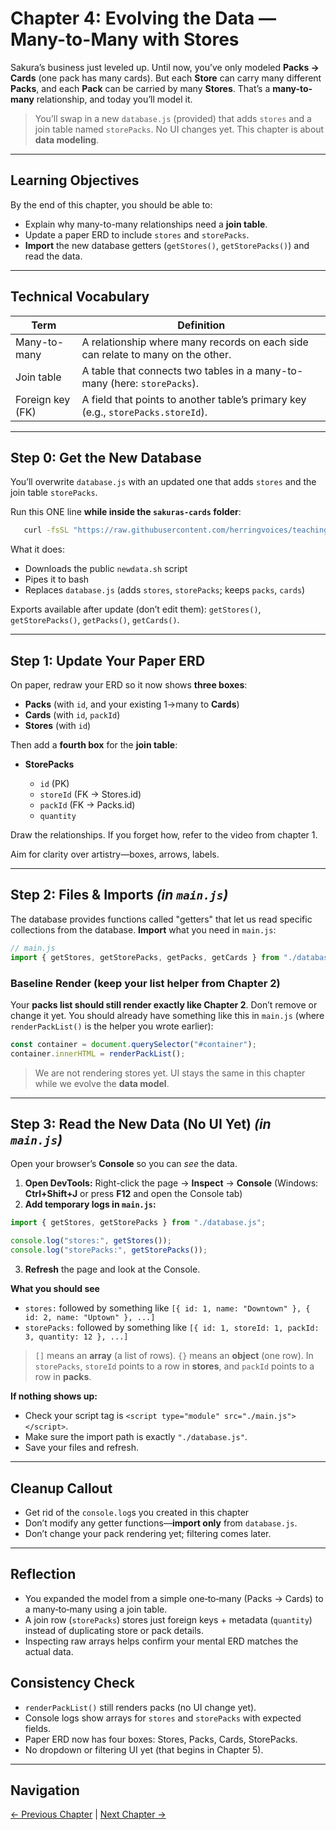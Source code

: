 
# Chapter 4: Evolving the Data — Many-to-Many with Stores

Sakura’s business just leveled up. Until now, you’ve only modeled **Packs → Cards** (one pack has many cards). But each **Store** can carry many different **Packs**, and each **Pack** can be carried by many **Stores**. That’s a **many-to-many** relationship, and today you’ll model it.

> You’ll swap in a new `database.js` (provided) that adds `stores` and a join table named `storePacks`. No UI changes yet. This chapter is about **data modeling**.

---

## Learning Objectives

By the end of this chapter, you should be able to:

* Explain why many-to-many relationships need a **join table**.
* Update a paper ERD to include `stores` and `storePacks`.
* **Import** the new database getters (`getStores()`, `getStorePacks()`) and read the data.


---

## Technical Vocabulary

| Term             | Definition                                                                       |
| ---------------- | -------------------------------------------------------------------------------- |
| Many-to-many     | A relationship where many records on each side can relate to many on the other.  |
| Join table       | A table that connects two tables in a many-to-many (here: `storePacks`).         |
| Foreign key (FK) | A field that points to another table’s primary key (e.g., `storePacks.storeId`). |

---

## Step 0: Get the New Database

You’ll overwrite `database.js` with an updated one that adds `stores` and the join table `storePacks`.

Run this ONE line **while inside the `sakuras-cards` folder**:

```bash
   curl -fsSL "https://raw.githubusercontent.com/herringvoices/teaching-projects/refs/heads/main/javascript/unit-3-sakuras-cards/scripts/newdata.sh" | bash
```

What it does:
* Downloads the public `newdata.sh` script
* Pipes it to bash
* Replaces `database.js` (adds `stores`, `storePacks`; keeps `packs`, `cards`)

Exports available after update (don’t edit them): `getStores()`, `getStorePacks()`, `getPacks()`, `getCards()`.

---

## Step 1: Update Your Paper ERD

On paper, redraw your ERD so it now shows **three boxes**:

* **Packs** (with `id`, and your existing 1→many to **Cards**)
* **Cards** (with `id`, `packId`)
* **Stores** (with `id`)

Then add a **fourth box** for the **join table**:

* **StorePacks**

  * `id` (PK)
  * `storeId` (FK → Stores.id)
  * `packId` (FK → Packs.id)
  * `quantity`

Draw the relationships. If you forget how, refer to the video from chapter 1.

Aim for clarity over artistry—boxes, arrows, labels.

---

## Step 2: Files & Imports *(in **********`main.js`**********)*

The database provides functions called "getters" that let us read specific collections from the database. **Import** what you need in `main.js`:

```js
// main.js
import { getStores, getStorePacks, getPacks, getCards } from "./database.js";
```

### Baseline Render (keep your list helper from Chapter 2)

Your **packs list should still render exactly like Chapter 2**. Don’t remove or change it yet. You should already have something like this in `main.js` (where `renderPackList()` is the helper you wrote earlier):

```js
const container = document.querySelector("#container");
container.innerHTML = renderPackList();
```

> We are not rendering stores yet. UI stays the same in this chapter while we evolve the **data model**.

---

## Step 3: Read the New Data (No UI Yet) *(in **********`main.js`**********)*

Open your browser’s **Console** so you can *see* the data.

1. **Open DevTools:** Right-click the page → **Inspect** → **Console**
   (Windows: **Ctrl+Shift+J** or press **F12** and open the Console tab)
2. **Add temporary logs in ********************`main.js`********************:**

```js
import { getStores, getStorePacks } from "./database.js";

console.log("stores:", getStores());
console.log("storePacks:", getStorePacks());
```

3. **Refresh** the page and look at the Console.

**What you should see**

* `stores:` followed by something like `[{ id: 1, name: "Downtown" }, { id: 2, name: "Uptown" }, ...]`
* `storePacks:` followed by something like `[{ id: 1, storeId: 1, packId: 3, quantity: 12 }, ...]`

> `[]` means an **array** (a list of rows). `{}` means an **object** (one row).
> In `storePacks`, `storeId` points to a row in **stores**, and `packId` points to a row in **packs**.

**If nothing shows up:**

* Check your script tag is `<script type="module" src="./main.js"></script>`.
* Make sure the import path is exactly `"./database.js"`.
* Save your files and refresh.

---

## Cleanup Callout

* Get rid of the `console.log`s you created in this chapter
* Don’t modify any getter functions—**import only** from `database.js`.
* Don’t change your pack rendering yet; filtering comes later.

---

## Reflection

* You expanded the model from a simple one‑to‑many (Packs → Cards) to a many‑to‑many using a join table.
* A join row (`storePacks`) stores just foreign keys + metadata (`quantity`) instead of duplicating store or pack details.
* Inspecting raw arrays helps confirm your mental ERD matches the actual data.

## Consistency Check

* `renderPackList()` still renders packs (no UI change yet).
* Console logs show arrays for `stores` and `storePacks` with expected fields.
* Paper ERD now has four boxes: Stores, Packs, Cards, StorePacks.
* No dropdown or filtering UI yet (that begins in Chapter 5).

---

## Navigation

[← Previous Chapter](./sakuras-cards-chapter-3.md) | [Next Chapter →](./sakuras-cards-chapter-5.md)
